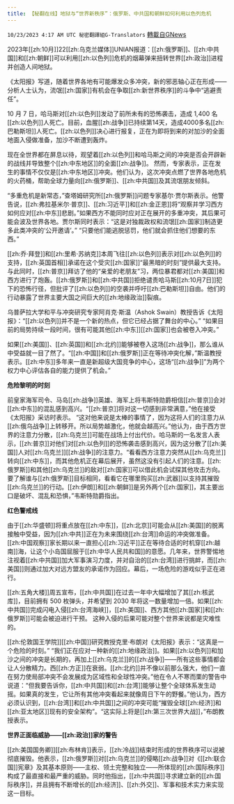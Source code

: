 ```yaml
---
title: 【秘翻在线】地狱与“世界新秩序”：俄罗斯、中共国和朝鲜如何利用以色列危机
---
```

`10/23/2023 4:17 AM UTC 秘密翻譯組G-Translators` [轉載自GNews](https://gnews.org/articles/1868212)

         

2023年[[zh:10月]]22[[zh:乌克兰媒体]]UNIAN报道：[[zh:俄罗斯]]、[[zh:中共国]]和[[zh:朝鲜]]可以利用[[zh:以色列]]危机的烟幕弹来扭转世界[[zh:政治]]进程并创造人间地狱。

《太阳报》写道，随着世界各地有可能爆发众多冲突，新的邪恶轴心正在形成——分析人士认为，流氓[[zh:国家]]有机会在争取[[zh:新世界秩序]]的斗争中“逃避责任”。

10 月 7 日，哈马斯对[[zh:以色列]]发动了前所未有的恐怖袭击，造成 1,400 名[[zh:以色列]]人死亡。目前，血腥[[zh:战争]]已持续第14天，造成4000多名[[zh:巴勒斯坦]]人死亡。[[zh:以色列]]决心进行报复，正在为即将到来的对加沙的全面地面入侵做准备，加沙不断遭到轰炸。

现在全世界都在屏息以待，观望着[[zh:以色列]]和哈马斯之间的冲突是否会开辟新的战线并导致整个[[zh:中东地区]]的全面[[zh:战争]]。 然而，专家表示，正在发生的事情不仅仅是[[zh:中东地区]]冲突。他们认为，这次冲突点燃了世界各地危机的火药桶，帮助全球力量向[[zh:俄罗斯]]、[[zh:中共国]]及其流氓朋友倾斜。

“多重危机是新常态，”查塔姆研究所[[zh:俄罗斯]]问题专家基尔·贾尔斯表示。他警告说，[[zh:弗拉基米尔·普京]]、[[zh:习近平]]和[[zh:金正恩]]将“观察并学习西方如何应对[[zh:中东]]悲剧。”如果西方不能同时应对正在展开的多重冲突，其后果可能会波及世界各地。贾尔斯同时表示：“这是对独裁政权和流氓[[zh:国家]]制造更多此类冲突的‘公开邀请’。” “只要他们能逃脱惩罚，他们就会抓住他们想要的东西。”

[[zh:乔·拜登]]和[[zh:里希·苏纳克]]本周飞往[[zh:以色列]]表示对[[zh:以色列]]的支持，[[zh:英国首相]]承诺在这个受灾[[zh:国家]]“最黑暗的时刻”提供最大支持。与此同时，[[zh:普京]]拜访了他的“亲爱的老朋友”习，两位暴君都对[[zh:美国]]和西方进行了炮轰。[[zh:俄罗斯]]和[[zh:中共国]]拒绝谴责哈马斯[[zh:10月7日]]犯下的恐怖行径，但批评了[[zh:以色列]]的空袭并呼吁[[zh:巴勒斯坦]]自由。他们的行动暴露了世界主要大国之间巨大的[[zh:地缘政治]]裂痕。

乌普萨拉大学和平与冲突研究专家阿肖克·斯温（Ashok Swain）教授告诉《太阳报》：“[[zh:以色列]]并不是一个新的热点，但它已经占据了舞台的中心。” “如果目前的局势持续一段时间，很有可能其他[[zh:中东]][[zh:国家]]也会被卷入冲突。”

如果[[zh:美国]]、[[zh:英国]]和[[zh:北约]]能够被卷入这场[[zh:战争]]，那么谁从中受益就一目了然了。“[[zh:中国]]和[[zh:俄罗斯]]正在等待冲突化解，”斯温教授表示。[[zh:中东]]多年来一直是新超级大国竞争的中心，这场“[[zh:战争]]”为两个权力中心评估各自的能力提供了机会。”

**危险黎明的时刻**

前皇家海军司令、马岛[[zh:战争]]英雄、海军上将韦斯特勋爵相信[[zh:普京]]会对[[zh:中东]]的混乱感到高兴。“[[zh:普京]]将对这一切感到非常满意，”他在接受《太阳报》采访时表示。 “这对他来说是太棒的事情了，因为这将人们的注意力从[[zh:俄乌战争]]上转移开。所以局势越激化，他就会越高兴。”他认为，由于西方世界的注意力分散，[[zh:乌克兰]]可能在战场上付出代价。哈马斯的一名发言人表示，[[zh:普京]]对他们对[[zh:以色列]]的恐怖袭击感到高兴，因为这分散了[[zh:美国]]人对[[zh:乌克兰]][[zh:战争]]的注意力。“看看西方注意力突然从[[zh:乌克兰]]转向[[zh:中东]]，而其他危机正在幕后展开，虽然这没有引起人们的注意。[[zh:俄罗斯]]和其他[[zh:乌克兰]]的敌对[[zh:国家]]可以借此机会试探其他攻击方向。要了解谁与[[zh:俄罗斯]]目标相同，看看它在哪里购买[[zh:武器]]以支持其摧毁[[zh:乌克兰]]的行动。[[zh:伊朗]]和[[zh:朝鲜]]是另外两个[[zh:国家]]，其主要出口是破坏、混乱和恐惧，”韦斯特勋爵指出。

**红色警戒线**

由于[[zh:华盛顿]]将重点放在[[zh:中东]]，[[zh:北京]]可能会从[[zh:美国]]的脱离接触中受益，因为[[zh:中共]]正在为未来围绕[[zh:台湾]]命运的冲突做准备。 [[zh:中国观察]]家长期以来一直担心[[zh:习近平]]正在等待合适的时机穿[[zh:越南]]海，让这个小岛国屈服于[[zh:中华人民共和国]]的意愿。几年来，世界警惕地注视着[[zh:中共国]]加大军事演习力度，并对自治的[[zh:台湾]]进行挑衅，而[[zh:美国]]则通过加大对远方盟友的承诺作为回应。幕后，一场危险的游戏似乎正在进行。

[[zh:五角大楼]]周五宣布，[[zh:中共国]]在过去一年中大幅增加了其[[zh:核武库]]，目前拥有 500 枚弹头，并希望到 2030 年将这一数量增加一倍。如果[[zh:中共国]]完成闪电入侵[[zh:台湾海峡]]，[[zh:美国]]、西方其他[[zh:国家]]和[[zh:俄罗斯]]可能会被迫进行干预。 这种入侵的后果可能对整个世界来说都是灾难性的。

[[zh:伦敦国王学院]][[zh:中国]]研究教授克里·布朗对《太阳报》表示：“这真是一个危险的时刻。” “我们正在应对一种新的[[zh:地缘政治]]。如果[[zh:以色列]]和加沙之间的冲突是长期的，再加上[[zh:乌克兰]]的[[zh:战争]]——所有这些事情都会让人分散精力。西[[zh:方正]]在衰弱。[[zh:北约]]并不像以前那么强大，他们一直在努力使局部冲突不会发展成为区域性和全球性冲突。”他在令人不寒而栗的警告中说道：“但我要告诉你，[[zh:中共国]]和[[zh:台湾]]能够让整个全球体系发生动摇。如果真的发生，它让所有其他冲突看起来就像周日下午的野餐。”他认为，西方必须认识到，[[zh:台湾]]和[[zh:中共国]]之间的冲突可能“摧毁全球[[zh:经济]]和[[zh:亚太地区]]现有的安全架构”。“这实际上将是[[zh:第三次世界大战]]，”布朗教授表示。

**世界正面临威胁——[[zh:政治]]家的警告**

[[zh:美国国务卿]][[zh:布林肯]]表示，[[zh:冷战]]结束时形成的世界秩序可以说被彻底摧毁。他表示，[[zh:俄罗斯]]对[[zh:乌克兰]]的侵略[[zh:战争]]对《[[zh:联合国]]宪章》及其基本原则——主权、领土完整和独立——所体现的[[zh:国际秩序]]构成了最直接和最严重的威胁。同时他指出，[[zh:中共国]]寻求建立新的[[zh:国际秩序]]，并且拥有不断增长的[[zh:经济]]、[[zh:外交]]、军事和技术实力来实现这一目标。


